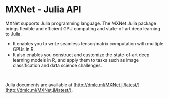 # MXNet - Julia API
MXNet supports Julia programming language. The MXNet Julia package brings flexible and efficient GPU
computing and state-of-art deep learning to Julia.

- It enables you to write seamless tensor/matrix computation with multiple GPUs in R.
- It also enables you construct and customize the state-of-art deep learning models in R,
  and apply them to tasks such as image classification and data science challenges.


&nbsp;

Julia documents are available at [http://dmlc.ml/MXNet.jl/latest/](http://dmlc.ml/MXNet.jl/latest/).
